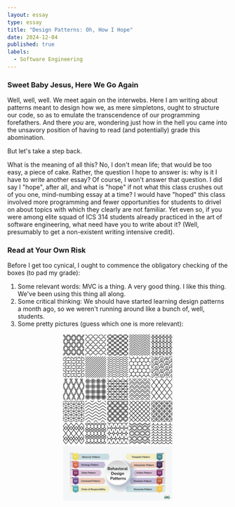 ```yaml
---
layout: essay
type: essay
title: "Design Patterns: Oh, How I Hope"
date: 2024-12-04
published: true
labels:
  - Software Engineering
---
```


### Sweet Baby Jesus, Here We Go Again
Well, well, well. We meet again on the interwebs. Here I am writing about patterns meant to design how we, as mere simpletons, ought to structure our code, so as to emulate the transcendence of our programming forefathers. And there *you* are, wondering just how in the hell you came into the unsavory position of having to read (and potentially) grade this abomination.

But let's take a step back.

What is the meaning of all this? No, I don't mean life; that would be too easy, a piece of cake. Rather, the question I hope to answer is: why is it I have to write another essay? Of course, I won't answer that question. I did say I "hope", after all, and what is "hope" if not what this class crushes out of you one, mind-numbing essay at a time? I would have "hoped" this class involved more programming and fewer opportunities for students to drivel on about topics with which they clearly are not familiar. Yet even so, if you were among elite squad of ICS 314 students already practiced in the art of software engineering, what need have you to write about it? (Well, presumably to get a non-existent writing intensive credit).

### Read at Your Own Risk
Before I get too cynical, I ought to commence the obligatory checking of the boxes (to pad my grade):
1. Some relevant words: MVC is a thing. A very good thing. I like this thing. We've been using this thing all along.
2. Some critical thinking: We should have started learning design patterns a month ago, so we weren't running around like a bunch of, well, students.
3. Some pretty pictures (guess which one is more relevant):
<div style="text-align: center;">
  <img src="../img/design_patterns.png" width="50%">
  <img src="../img/design_patterns_2.png" width="50%">
<div>